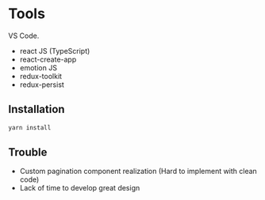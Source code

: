 # Tools

VS Code.
- react JS (TypeScript)
- react-create-app
- emotion JS
- redux-toolkit
- redux-persist

## Installation

```bash
yarn install
```

## Trouble

- Custom pagination component realization (Hard to implement with clean code)
- Lack of time to develop great design
